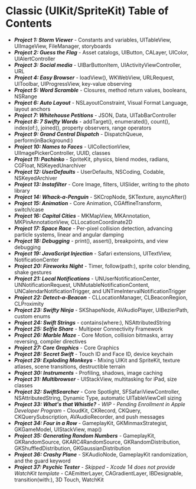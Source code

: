 # Classic (UIKit/SpriteKit) Table of Contents

- ***Project 1: Storm Viewer*** - Constants and variables, UITableView, UIImageView, FileManager, storyboards
- ***Project 2: Guess the Flag*** - Asset catalogs, UIButton, CALayer, UIColor, UIAlertController
- ***Project 3: Social media*** - UIBarButtonItem, UIActivityViewController, URL
- ***Project 4: Easy Browser*** - loadView(), WKWebView, URLRequest, UIToolbar, UIProgressView, key-value observing
- ***Project 5: Word Scramble*** - Closures, method return values, booleans, NSRange
- ***Project 6: Auto Layout*** - NSLayoutConstraint, Visual Format Language, layout anchors
- ***Project 7: Whitehouse Petitions*** - JSON, Data, UITabBarController
- ***Project 8: 7 Swifty Words*** - addTarget(), enumerated(), count(), index(of:), joined(), property observers, range operators
- ***Project 9: Grand Central Dispatch*** - DispatchQueue, perform(inBackground:)
- ***Project 10: Names to Faces*** - UICollectionView, UIImagePickerController, UUID, classes
- ***Project 11: Pachinko*** - SpriteKit, physics, blend modes, radians, CGFloat, NSKeyedUnarchiver
- ***Project 12: UserDefaults*** - UserDefaults, NSCoding, Codable, NSKeyedArchiver
- ***Project 13: Instafilter*** - Core Image, filters, UISlider, writing to the photo library
- ***Project 14: Whack-a-Penguin*** - SKCropNode, SKTexture, asyncAfter()
- ***Project 15: Animation*** - Core Animation, CGAffineTransform, switch/case
- ***Project 16: Capital Cities*** - MKMapView, MKAnnotation, MKPinAnnotationView, CLLocationCoordinate2D
- ***Project 17: Space Race*** - Per-pixel collision detection, advancing particle systems, linear and angular damping
- ***Project 18: Debugging*** - print(), assert(), breakpoints, and view debugging
- ***Project 19: JavaScript Injection*** - Safari extensions, UITextView, NotificationCenter
- ***Project 20: Fireworks Night*** - Timer, follow(path:), sprite color blending, shake gestures
- ***Project 21: Local Notifications*** - UNUserNotificationCenter, UNNotificationRequest, UNMutableNotificationContent, UNCalendarNotificationTrigger, and UNTimeIntervalNotificationTrigger
- ***Project 22: Detect-a-Beacon*** - CLLocationManager, CLBeaconRegion, CLProximity
- ***Project 23: Swifty Ninja*** - SKShapeNode, AVAudioPlayer, UIBezierPath, custom enums
- ***Project 24: Swift Strings*** - contains(where:), NSAttributedString
- ***Project 25: Selfie Share*** - Multipeer Connectivity Framework
- ***Project 26: Marble Maze*** - Core Motion, collision bitmasks, array reversing, compiler directives
- ***Project 27: Core Graphics*** - Core Graphics
- ***Project 28: Secret Swift*** - Touch ID and Face ID, device keychain
- ***Project 29: Exploding Monkeys*** - Mixing UIKit and SpriteKit, texture atlases, scene transitions, destructible terrain
- ***Project 30: Instruments*** - Profiling, shadows, image caching
- ***Project 31: Multibrowser*** - UIStackView, multitasking for iPad, size classes
- ***Project 32: SwiftSearcher*** - Core Spotlight, SFSafariViewController, NSAttributedString, Dynamic Type, automatic UITableViewCell sizing
- ***Project 33: What's that Whistle?*** - *WIP - Pending Enrollment in Apple Developer Program* - CloudKit, CKRecord, CKQuery, CKQuerySubscription, AVAudioRecorder, and push messages
- ***Project 34: Four in a Row*** - GameplayKit, GKMinmaxStrategist, GKGameModel, UIStackView, map()
- ***Project 35: Generating Random Numbers*** - GameplayKit, GKRandomSource, GKARC4RandomSource, GKRandomDistribution, GKShuffledDistribution, GKGaussianDistribution
- ***Project 36: Crashy Plane*** - SKAudioNode, GameplayKit randomization, and the guard keyword
- ***Project 37: Psychic Tester*** - *Skipped - Xcode 14 does not provide WatchKit template* - CAEmitterLayer, CAGradientLayer, IBDesignable, transition(with:), 3D Touch, WatchKit